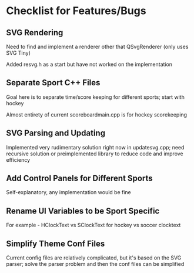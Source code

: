 # Checklist for Features/Bugs

## SVG Rendering

Need to find and implement a renderer other that QSvgRenderer (only uses SVG Tiny)

Added resvg.h as a start but have not worked on the implementation

## Separate Sport C++ Files

Goal here is to separate time/score keeping for different sports; start with hockey

Almost entirety of current scoreboardmain.cpp is for hockey scorekeeping

## SVG Parsing and Updating

Implemented very rudimentary solution right now in updatesvg.cpp; need recursive
solution or preimplemented library to reduce code and improve efficiency

## Add Control Panels for Different Sports

Self-explanatory, any implementation would be fine

## Rename UI Variables to be Sport Specific

For example - HClockText vs SClockText for hockey vs soccer clocktext

## Simplify Theme Conf Files

Current config files are relatively complicated, but it's based on the SVG parser;
solve the parser problem and then the conf files can be simplified
